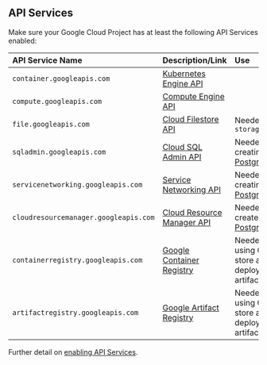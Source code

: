 ## API Services

Make sure your Google Cloud Project has at least the following API Services enabled:

| API  Service Name | Description/Link | Use |
| :--- | :--- | :---  |
| `container.googleapis.com` | [Kubernetes Engine API](https://console.cloud.google.com/apis/library/container.googleapis.com) ||
| `compute.googleapis.com`| [Compute Engine API](https://console.cloud.google.com/apis/library/compute.googleapis.com) ||
| `file.googleapis.com` | [Cloud Filestore API](https://console.cloud.google.com/apis/library/file.googleapis.com) | Needed for `storage_type="ha"` |
| `sqladmin.googleapis.com`| [Cloud SQL Admin API](https://console.cloud.google.com/apis/library/sqladmin.googleapis.com) | Needed when creating an [SQL Postgres instance](../CONFIG-VARS.md#postgres-servers) |
| `servicenetworking.googleapis.com`| [Service Networking API](https://console.cloud.google.com/apis/library/servicenetworking.googleapis.com) | Needed when creating an [SQL Postgres instance](../CONFIG-VARS.md#postgres-servers) |
| `cloudresourcemanager.googleapis.com`| [Cloud Resource Manager API](https://console.cloud.google.com/apis/library/cloudresourcemanager.googleapis.com) | Needed if you create an [SQL Postgres instance](../CONFIG-VARS.md#postgres-servers) |
| `containerregistry.googleapis.com` | [Google Container Registry](https://console.cloud.google.com/apis/library/containerregistry.googleapis.com) | Needed when using GCR to store and access deployment artifacts |
| `artifactregistry.googleapis.com` | [Google Artifact Registry](https://console.cloud.google.com/apis/library/artifactregistry.googleapis.com) | Needed when using GAR to store and access deployment artifacts |

Further detail on [enabling API Services](https://cloud.google.com/apis/docs/getting-started#enabling_apis).
